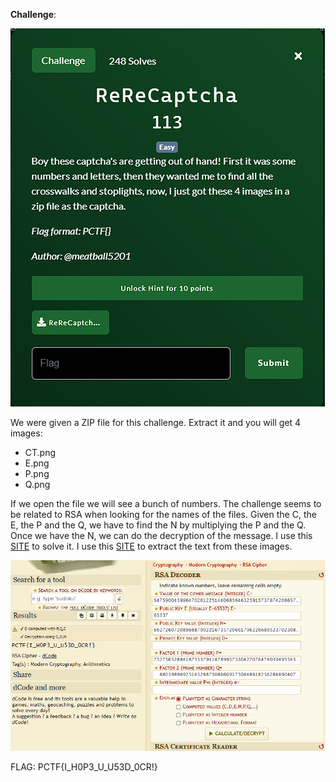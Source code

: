 **Challenge**:

![Alt text](image.png)

We were given a ZIP file for this challenge.
Extract it and you will get 4 images:
- CT.png  
- E.png  
- P.png  
- Q.png

If we open the file we will see a bunch of numbers. The challenge seems to be related to RSA when looking for the names of the files. Given the C, the E, the P and the Q, we have to find the N by multiplying the P and the Q.
Once we have the N, we can do the decryption of the message. I use this [SITE](https://www.dcode.fr/rsa-cipher) to solve it. I use this [SITE](https://www.editpad.org/tool/extract-text-from-image) to extract the text from these images.

![Alt text](image-1.png)

FLAG: PCTF{I_H0P3_U_U53D_0CR!}